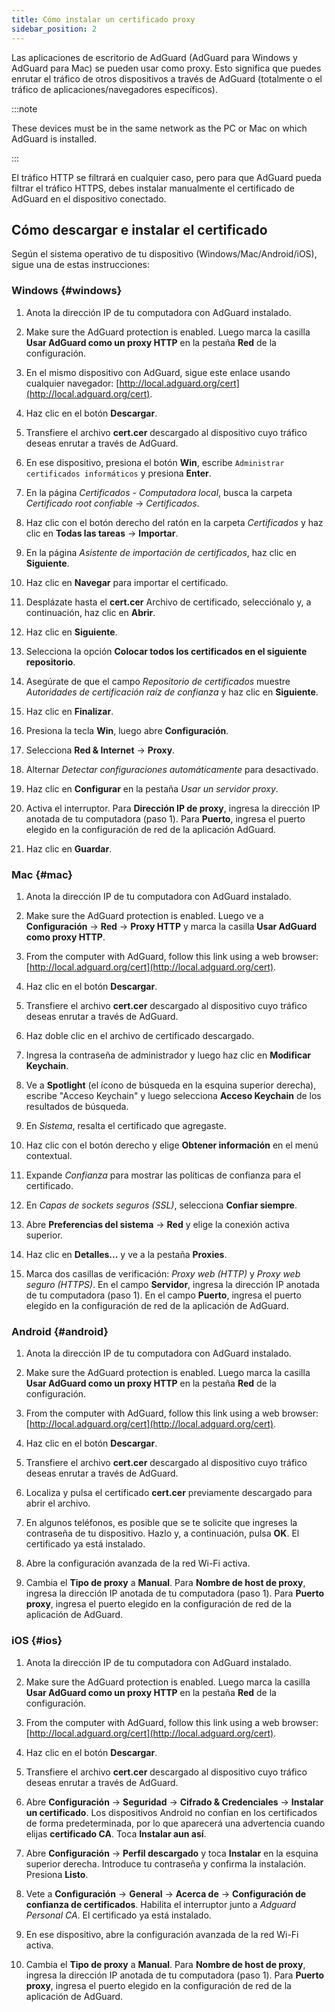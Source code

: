 ```yaml
---
title: Cómo instalar un certificado proxy
sidebar_position: 2
---
```


Las aplicaciones de escritorio de AdGuard (AdGuard para Windows y AdGuard para Mac) se pueden usar como proxy. Esto significa que puedes enrutar el tráfico de otros dispositivos a través de AdGuard (totalmente o el tráfico de aplicaciones/navegadores específicos).

:::note

These devices must be in the same network as the PC or Mac on which AdGuard is installed.

:::

El tráfico HTTP se filtrará en cualquier caso, pero para que AdGuard pueda filtrar el tráfico HTTPS, debes instalar manualmente el certificado de AdGuard en el dispositivo conectado.

## Cómo descargar e instalar el certificado

Según el sistema operativo de tu dispositivo (Windows/Mac/Android/iOS), sigue una de estas instrucciones:

### Windows {#windows}

1. Anota la dirección IP de tu computadora con AdGuard instalado.

2. Make sure the AdGuard protection is enabled. Luego marca la casilla **Usar AdGuard como un proxy HTTP** en la pestaña **Red** de la configuración.

3. En el mismo dispositivo con AdGuard, sigue este enlace usando cualquier navegador: [http://local.adguard.org/cert](http://local.adguard.org/cert).

4. Haz clic en el botón **Descargar**.

5. Transfiere el archivo **cert.cer** descargado al dispositivo cuyo tráfico deseas enrutar a través de AdGuard.

6. En ese dispositivo, presiona el botón **Win**, escribe `Administrar certificados informáticos` y presiona **Enter**.

7. En la página *Certificados - Computadora local*, busca la carpeta *Certificado root confiable* → *Certificados*.

8. Haz clic con el botón derecho del ratón en la carpeta *Certificados* y haz clic en **Todas las tareas** → **Importar**.

9. En la página *Asistente de importación de certificados*, haz clic en **Siguiente**.

10. Haz clic en **Navegar** para importar el certificado.

11. Desplázate hasta el **cert.cer** Archivo de certificado, selecciónalo y, a continuación, haz clic en **Abrir**.

12. Haz clic en **Siguiente**.

13. Selecciona la opción **Colocar todos los certificados en el siguiente repositorio**.

14. Asegúrate de que el campo *Repositorio de certificados* muestre *Autoridades de certificación raíz de confianza* y haz clic en **Siguiente**.

15. Haz clic en **Finalizar**.

16. Presiona la tecla **Win**, luego abre **Configuración**.

17. Selecciona **Red & Internet** → **Proxy**.

18. Alternar *Detectar configuraciones automáticamente* para desactivado.

19. Haz clic en **Configurar** en la pestaña *Usar un servidor proxy*.

20. Activa el interruptor. Para **Dirección IP de proxy**, ingresa la dirección IP anotada de tu computadora (paso 1). Para **Puerto**, ingresa el puerto elegido en la configuración de red de la aplicación AdGuard.

21. Haz clic en **Guardar**.

### Mac {#mac}

1. Anota la dirección IP de tu computadora con AdGuard instalado.

2. Make sure the AdGuard protection is enabled. Luego ve a **Configuración** → **Red** → **Proxy HTTP** y marca la casilla **Usar AdGuard como proxy HTTP**.

3. From the computer with AdGuard, follow this link using a web browser: [http://local.adguard.org/cert](http://local.adguard.org/cert).

4. Haz clic en el botón **Descargar**.

5. Transfiere el archivo **cert.cer** descargado al dispositivo cuyo tráfico deseas enrutar a través de AdGuard.

6. Haz doble clic en el archivo de certificado descargado.

7. Ingresa la contraseña de administrador y luego haz clic en **Modificar Keychain**.

8. Ve a **Spotlight** (el ícono de búsqueda en la esquina superior derecha), escribe "Acceso Keychain" y luego selecciona **Acceso Keychain** de los resultados de búsqueda.

9. En *Sistema*, resalta el certificado que agregaste.

10. Haz clic con el botón derecho y elige **Obtener información** en el menú contextual.

11. Expande *Confianza* para mostrar las políticas de confianza para el certificado.

12. En *Capas de sockets seguros (SSL)*, selecciona **Confiar siempre**.

13. Abre **Preferencias del sistema** → **Red** y elige la conexión activa superior.

14. Haz clic en **Detalles...** y ve a la pestaña **Proxies**.

15. Marca dos casillas de verificación: *Proxy web (HTTP)* y *Proxy web seguro (HTTPS)*. En el campo **Servidor**, ingresa la dirección IP anotada de tu computadora (paso 1). En el campo **Puerto**, ingresa el puerto elegido en la configuración de red de la aplicación de AdGuard.

### Android {#android}

1. Anota la dirección IP de tu computadora con AdGuard instalado.

2. Make sure the AdGuard protection is enabled. Luego marca la casilla **Usar AdGuard como un proxy HTTP** en la pestaña **Red** de la configuración.

3. From the computer with AdGuard, follow this link using a web browser: [http://local.adguard.org/cert](http://local.adguard.org/cert).

4. Haz clic en el botón **Descargar**.

5. Transfiere el archivo **cert.cer** descargado al dispositivo cuyo tráfico deseas enrutar a través de AdGuard.

6. Localiza y pulsa el certificado **cert.cer** previamente descargado para abrir el archivo.

7. En algunos teléfonos, es posible que se te solicite que ingreses la contraseña de tu dispositivo. Hazlo y, a continuación, pulsa **OK**. El certificado ya está instalado.

8. Abre la configuración avanzada de la red Wi-Fi activa.

9. Cambia el **Tipo de proxy** a **Manual**. Para **Nombre de host de proxy**, ingresa la dirección IP anotada de tu computadora (paso 1). Para **Puerto proxy**, ingresa el puerto elegido en la configuración de red de la aplicación de AdGuard.

### iOS {#ios}

1. Anota la dirección IP de tu computadora con AdGuard instalado.

2. Make sure the AdGuard protection is enabled. Luego marca la casilla **Usar AdGuard como un proxy HTTP** en la pestaña **Red** de la configuración.

3. From the computer with AdGuard, follow this link using a web browser: [http://local.adguard.org/cert](http://local.adguard.org/cert).

4. Haz clic en el botón **Descargar**.

5. Transfiere el archivo **cert.cer** descargado al dispositivo cuyo tráfico deseas enrutar a través de AdGuard.

6. Abre **Configuración** → **Seguridad** → **Cifrado & Credenciales** → **Instalar un certificado**. Los dispositivos Android no confían en los certificados de forma predeterminada, por lo que aparecerá una advertencia cuando elijas **certificado CA**. Toca **Instalar aun así**.

7. Abre **Configuración** → **Perfil descargado** y toca **Instalar** en la esquina superior derecha. Introduce tu contraseña y confirma la instalación. Presiona **Listo**.

8. Vete a **Configuración** → **General** → **Acerca de** → **Configuración de confianza de certificados**. Habilita el interruptor junto a *Adguard Personal CA*. El certificado ya está instalado.

9. En ese dispositivo, abre la configuración avanzada de la red Wi-Fi activa.

10. Cambia el **Tipo de proxy** a **Manual**. Para **Nombre de host de proxy**, ingresa la dirección IP anotada de tu computadora (paso 1). Para **Puerto proxy**, ingresa el puerto elegido en la configuración de red de la aplicación de AdGuard.
